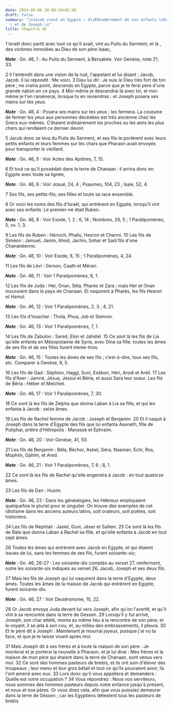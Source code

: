 ```yaml
---
date: 2024-09-06 20:00:34+02:00
draft: false
summary: "\nJacob vient en Egypte ; d\xE9nombrement de ses enfants.\nEntrevue de Jacob\
  \ et de Joseph.\n"
title: Chapitre 46
---
```





1 Israël donc partit avec tout ce qu'il avait, vint au Puits du Serment; et là , des victimes immolées au Dieu de son père Isaac,

***Note*** :  Gn. 46, 1 : Au Puits du Serment, à Bersabée. Voir Genèse, note 21, 33.

2 Il l'entendit dans une vision de la nuit, l'appelant et lui disant : Jacob, Jacob. Il lui répondit : Me voici. 3 Dieu lui dit : Je suis le Dieu très fort de ton père ; ne crains point, descends en Egypte, parce que je te ferai père d'une grande nation en ce pays. 4 Moi-même je descendrai là avec toi, et moi-même je t'en ramènerai, lorsque tu en reviendras : et Joseph posera ses mains sur tes yeux.

***Note*** :  Gn. 46, 4 : Posera ses mains sur tes yeux ; les fermera. La coutume de fermer les yeux aux personnes décédées est très ancienne chez les Grecs eux-mêmes. C’étaient ordinairement les proches ou les amis les plus chers qui rendaient ce dernier devoir.


5 Jacob donc se leva du Puits du Serment, et ses fils le portèrent avec leurs petits enfants et leurs femmes sur les chars que Pharaon avait envoyés pour transporter le vieillard.

***Note*** :  Gn. 46, 5 : Voir Actes des Apôtres, 7, 15.

6 Et tout ce qu'il possédait dans la terre de Chanaan : il arriva donc en Egypte avec toute sa lignée,

***Note*** :  Gn. 46, 6 : Voir Josué, 24, 4 ; Psaumes, 104, 23 ; Isaïe, 52, 4.

7 Ses fils, ses petits-fils, ses filles et toute sa race ensemble.


8 Or voici les noms des fils d'Israël, qui entrèrent en Egypte, lorsqu'il vint avec ses enfants. Le premier-né était Ruben.

***Note*** :  Gn. 46, 8 : Voir Exode, 1, 2 ; 6, 14 ; Nombres, 26, 5 ; 1 Paralipomènes, 5, vv. 1, 3.

9 Les fils de Ruben : Hénoch, Phallu, Hesron et Charmi. 10 Les fils de Siméon : JamueL Jamin, Ahod, Jachin, Sohar et Saül fils d'une Chananéenne.

***Note*** :  Gn. 46, 10 : Voir Exode, 6, 15 ; 1 Paralipomènes, 4, 24.

11 Les fils de Lévi : Gerson, Caath et Mérari.

***Note*** :  Gn. 46, 11 : Voir 1 Paralipomènes, 6, 1.

12 Les fils de Juda : Her, Onan, Séla, Pharès et Zara ; mais Her et Onan moururent dans le pays de Chanaan. Et naquirent à Pharès, les fils Hesron et Hamul.

***Note*** :  Gn. 46, 12 : Voir 1 Paralipomènes, 2, 3 ; 4, 21.

13 Les fils d'Issachar : Thola, Phua, Job et Semron.

***Note*** :  Gn. 46, 13 : Voir 1 Paralipomènes, 7, 1.

14 Les fils de Zabulon : Sared, Elon et Jahélel. 15 Ce sont là les fils de Lia qu'elle enfanta en Mésopotamie de Syrie, avec Dina sa fille; toutes les âmes de ses fils et de ses filles furent trente-trois.

***Note*** :  Gn. 46, 15 : Toutes les âmes de ses fils ; c’est-à-dire, tous ses fils, etc. Comparer à Genèse, 9, 5.


16 Les fils de Gad : Séphion, Haggi, Suni, Esébon, Héri, Arodi et Aréli. 17 Les fils d'Aser : Jamné, Jésua, Jessui et Béria, et aussi Sara leur soeur. Les fils de Béria : Héber et Melchiel.

***Note*** :  Gn. 46, 17 : Voir 1 Paralipomènes, 7, 30.

18 Ce sont là les fils de Zelpha que donna Laban à Lia sa fille, et qui les enfanta à Jacob : seize âmes.


19 Les fils de Rachel femme de Jacob : Joseph et Benjamin. 20 Et il naquit à Joseph dans la terre d'Egypte des fils que lui enfanta Aseneth, fille de Putiphar, prêtre d'Héliopolis : Manassé et Ephraïm.

***Note*** :  Gn. 46, 20 : Voir Genèse, 41, 50.

21 Les fils de Benjamin : Béla, Béchor, Asbel, Géra, Naaman, Echi, Ros, Mophim, Ophim, et Ared.

***Note*** :  Gn. 46, 21 : Voir 1 Paralipomènes, 7, 6 ; 8, 1.

22 Ce sont là les fils de Rachel qu'elle engendra à Jacob : en tout quatorze âmes.


23 Les fils de Dan : Husim.

***Note*** :  Gn. 46, 23 : Dans les généalogies, les Hébreux employaient quelquefois le pluriel pour le singulier. On trouve des exemples de cet idiotisme dans les anciens auteurs latins, soit orateurs, soit poètes, soit historiens.

24 Les fils de Nephtali : Jasiel, Guni, Jéser et Sallem. 25 Ce sont là les fils de Bala que donna Laban à Rachel sa fille, et qu'elle enfanta à Jacob en tout sept âmes.


26 Toutes les âmes qui entrèrent avec Jacob en Egypte, et qui étaient issues de lui, sans les femmes de ses fils, furent soixante-six;

***Note*** :  Gn. 46, 26-27 : Les soixante-dix comptés au verset 27, renferment, outre les soixante-six indiqués au verset 26, Jacob, Joseph et ses deux fils.

27 Mais les fils de Joseph qui lui naquirent dans la terre d'Egypte, deux âmes. Toutes les âmes de la maison de Jacob qui entrèrent en Egypte, furent soixante-dix.

***Note*** :  Gn. 46, 27 : Voir Deutéronome, 10, 22.


28 Or Jacob envoya Juda devant lui vers Joseph, afin qu'on l'avertît, et qu'il vînt à sa rencontre dans la terre de Gessen. 29 Lorsqu'il y fut arrivé, Joseph, son char attelé, monta au même lieu à la rencontre de son père; et le voyant, il se jeta à son cou, et, au milieu des embrassements, il pleura. 30 Et le père dit à Joseph : Maintenant je mourrai joyeux, puisque j'ai vu ta face, et que je te laisse vivant après moi.


31 Mais Joseph dit à ses frères et à toute la maison de son père : Je monterai et je porterai la nouvelle à Pharaon, et je lui dirai : Mes frères et la maison de mon père qui étaient dans la terre de Chanaan, sont venus vers moi. 32 Ce sont des hommes pasteurs de brebis, et ils ont soin d'élever des troupeaux ; leur menu et leur gros bétail et tout ce qu'ils pouvaient avoir, ils l'ont amené avec eux. 33 Lors donc qu'il vous appellera et demandera : Quelle est votre occupation ? 34 Vous répondrez : Nous vos serviteurs, nous sommes des hommes pasteurs depuis notre enfance jusqu'à présent, et nous et nos pères. Or vous direz cela, afin que vous puissiez demeurer dans la terre de Gessen ; car les Egyptiens détestent tous les pasteurs de brebis

